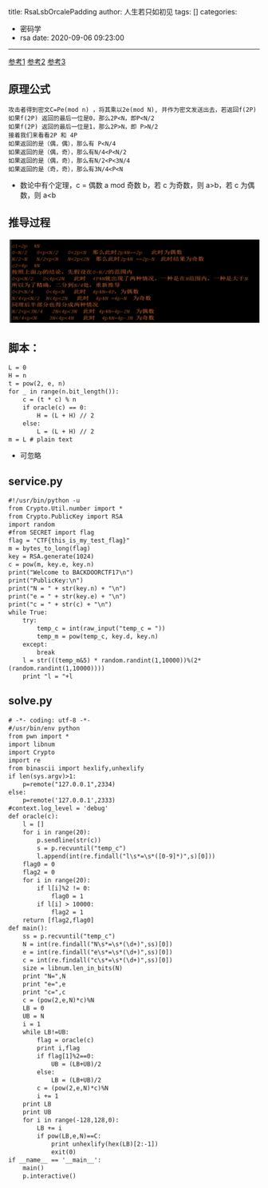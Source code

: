 title: RsaLsbOrcalePadding
author: 人生若只如初见
tags: []
categories:
  - 密码学
  - rsa
date: 2020-09-06 09:23:00
---
[参考1](https://crypto.stackexchange.com/questions/11053/rsa-least-significant-bit-oracle-attack)
[参考2](https://zhuanlan.zhihu.com/p/140726869)
[参考3](https://introspelliam.github.io/2018/03/27/crypto/RSA-Least-Significant-Bit-Oracle-Attack/)

## 原理公式

```
攻击者得到密文C=Pe(mod n) ，将其乘以2e(mod N), 并作为密文发送出去，若返回f(2P)
如果f(2P) 返回的最后一位是0，那么2P<N，即P<N/2
如果f(2P) 返回的最后一位是1，那么2P>N，即 P>N/2
接着我们来看看2P 和 4P
如果返回的是（偶，偶），那么有 P<N/4
如果返回的是（偶，奇），那么有N/4<P<N/2
如果返回的是（偶，奇），那么有N/2<P<3N/4
如果返回的是（奇，奇），那么有3N/4<P<N

```
* 数论中有个定理，c = 偶数 a mod 奇数 b，若 c 为奇数，则 a>b，若 c 为偶数，则 a<b

## 推导过程


![](/images/pasted-33.png)



## 脚本：

```
L = 0
H = n
t = pow(2, e, n)
for _ in range(n.bit_length()):
    c = (t * c) % n
    if oracle(c) == 0:
        H = (L + H) // 2
    else:
        L = (L + H) // 2
m = L # plain text
```


* 可忽略
## service.py

```
#!/usr/bin/python -u
from Crypto.Util.number import *
from Crypto.PublicKey import RSA
import random
#from SECRET import flag
flag = "CTF{this_is_my_test_flag}"
m = bytes_to_long(flag)
key = RSA.generate(1024)
c = pow(m, key.e, key.n)
print("Welcome to BACKDOORCTF17\n")
print("PublicKey:\n")
print("N = " + str(key.n) + "\n")
print("e = " + str(key.e) + "\n")
print("c = " + str(c) + "\n")
while True:
    try:
        temp_c = int(raw_input("temp_c = "))
        temp_m = pow(temp_c, key.d, key.n)
    except:
        break
    l = str(((temp_m&5) * random.randint(1,10000))%(2*(random.randint(1,10000))))
    print "l = "+l
```

## solve.py

```
# -*- coding: utf-8 -*-
#/usr/bin/env python
from pwn import *
import libnum
import Crypto
import re
from binascii import hexlify,unhexlify
if len(sys.argv)>1:
    p=remote("127.0.0.1",2334)
else:
    p=remote('127.0.0.1',2333)
#context.log_level = 'debug'
def oracle(c):
    l = []
    for i in range(20):
        p.sendline(str(c))
        s = p.recvuntil("temp_c")
        l.append(int(re.findall("l\s*=\s*([0-9]*)",s)[0]))
    flag0 = 0
    flag2 = 0
    for i in range(20):
        if l[i]%2 != 0:
            flag0 = 1
        if l[i] > 10000:
            flag2 = 1
    return [flag2,flag0]
def main():
    ss = p.recvuntil("temp_c")
    N = int(re.findall("N\s*=\s*(\d+)",ss)[0])
    e = int(re.findall("e\s*=\s*(\d+)",ss)[0])
    c = int(re.findall("c\s*=\s*(\d+)",ss)[0])
    size = libnum.len_in_bits(N)
    print "N=",N
    print "e=",e
    print "c=",c
    c = (pow(2,e,N)*c)%N
    LB = 0
    UB = N
    i = 1
    while LB!=UB:
        flag = oracle(c)
        print i,flag
        if flag[1]%2==0:
            UB = (LB+UB)/2
        else:
            LB = (LB+UB)/2
        c = (pow(2,e,N)*c)%N
        i += 1
    print LB
    print UB
    for i in range(-128,128,0):
        LB += i
        if pow(LB,e,N)==C:
            print unhexlify(hex(LB)[2:-1])
            exit(0)
if __name__ == '__main__':
    main()
    p.interactive()
```